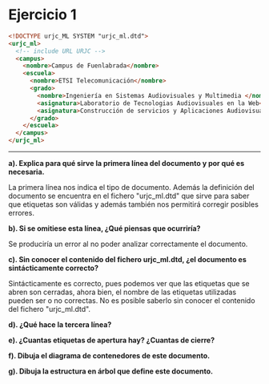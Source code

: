 # Ejercicio 1

```html
<!DOCTYPE urjc_ML SYSTEM "urjc_ml.dtd">
<urjc_ml>
  <!-- include URL URJC -->
  <campus>
    <nombre>Campus de Fuenlabrada</nombre>
    <escuela>
      <nombre>ETSI Telecomunicación</nombre>
      <grado>
        <nombre>Ingeniería en Sistemas Audiovisuales y Multimedia </nombre>
        <asignatura>Laboratorio de Tecnologias Audiovisuales en la Web</asignatura>
        <asignatura>Construcción de servicios y Aplicaciones Audiovisuales en Internet</asignatura>
      </grado>
    </escuela>
  </campus>
</urjc_ml>
```
----------

**a). Explica para qué sirve la primera línea del documento y por qué es necesaria.**

La primera línea nos indica el tipo de documento. Además la definición del documento se encuentra en el fichero "urjc_ml.dtd" que sirve para saber que etiquetas son válidas y además también nos permitirá corregir posibles errores.

**b). Si se omitiese esta línea, ¿Qué piensas que ocurriría?**

Se produciría un error al no poder analizar correctamente el documento.

**c). Sin conocer el contenido del fichero urjc_ml.dtd, ¿el documento es sintácticamente correcto?**

Sintácticamente es correcto, pues podemos ver que las etiquetas que se abren son cerradas, ahora bien, el nombre de las etiquetas utilizadas pueden ser o no correctas. No es posible saberlo sin conocer el contenido del fichero "urjc_ml.dtd".


**d). ¿Qué hace la tercera línea?**

**e). ¿Cuantas etiquetas de apertura hay? ¿Cuantas de cierre?**

**f). Dibuja el diagrama de contenedores de este documento.**

**g). Dibuja la estructura en árbol que define este documento.**
